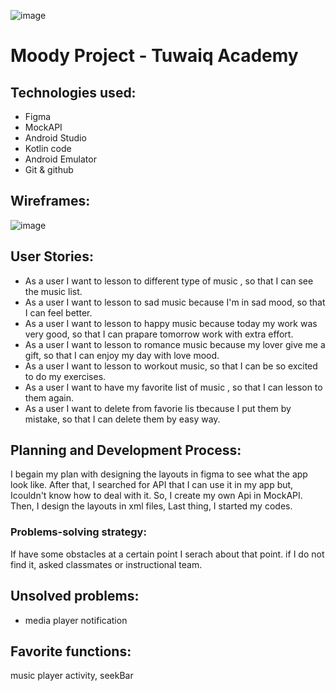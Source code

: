 ![image](https://camo.githubusercontent.com/37ca472e2afb74974a0314d89af8f470422a79582bed0d188f9927777230195d/68747470733a2f2f6c61756e63682e73612f6173736574732f696d616765732f6c6f676f732f7475776169712d61636164656d792d6c6f676f2e737667)

# Moody Project - Tuwaiq Academy

## Technologies used:
- Figma 
- MockAPI
- Android Studio 
- Kotlin code
- Android Emulator
- Git & github
## Wireframes:
![image](https://user-images.githubusercontent.com/91452012/149635585-a2232b29-c058-4246-9107-bb558d3bb161.png)

## User Stories:
- As a user I want to lesson to different type of music , so that I can see the music list.
- As a user I want to lesson to sad music because I'm in sad mood, so that I can feel better.
- As a user I want to lesson to happy music because today my work was very good, so that I can prapare tomorrow work with extra effort.
- As a user I want to lesson to romance music because my lover give me a gift, so that I can enjoy my day with love mood.
- As a user I want to lesson to workout music, so that I can be so excited to do my exercises.
- As a user I want to have my favorite list of music , so that I can lesson to them again.
- As a user I want to delete from favorie lis tbecause I put them by mistake, so that I can delete them by easy way.


## Planning and Development Process:
I begain my plan with designing the layouts in figma to see what the app look like. After that, I searched for API that I can use it in my app but, Icouldn't know how to deal with it. So, I create my own Api in MockAPI. Then, I design the layouts in xml files, Last thing, I started my codes.
### Problems-solving strategy:
If have some obstacles at a certain point I serach about that point. if I do not find it, asked classmates or instructional team.

## Unsolved problems:
- media player notification

## Favorite functions:
music player activity, seekBar
 
